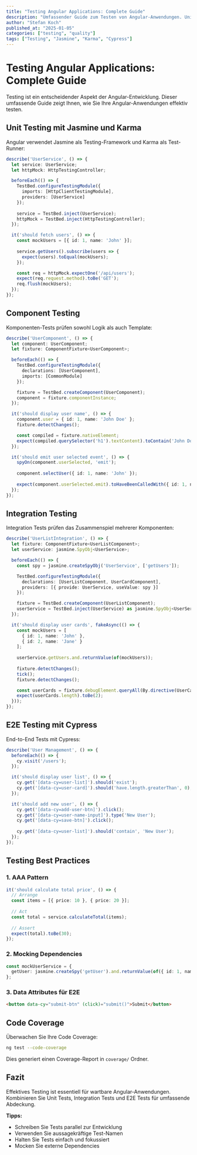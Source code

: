 ```yaml
---
title: "Testing Angular Applications: Complete Guide"
description: "Umfassender Guide zum Testen von Angular-Anwendungen. Unit Tests, Integration Tests und E2E Tests."
author: "Stefan Koch"
published_at: "2025-01-05"
categories: ["testing", "quality"]
tags: ["Testing", "Jasmine", "Karma", "Cypress"]
---
```


# Testing Angular Applications: Complete Guide

Testing ist ein entscheidender Aspekt der Angular-Entwicklung. Dieser umfassende Guide zeigt Ihnen, wie Sie Ihre Angular-Anwendungen effektiv testen.

## Unit Testing mit Jasmine und Karma

Angular verwendet Jasmine als Testing-Framework und Karma als Test-Runner:

```typescript
describe('UserService', () => {
  let service: UserService;
  let httpMock: HttpTestingController;

  beforeEach(() => {
    TestBed.configureTestingModule({
      imports: [HttpClientTestingModule],
      providers: [UserService]
    });
    
    service = TestBed.inject(UserService);
    httpMock = TestBed.inject(HttpTestingController);
  });

  it('should fetch users', () => {
    const mockUsers = [{ id: 1, name: 'John' }];
    
    service.getUsers().subscribe(users => {
      expect(users).toEqual(mockUsers);
    });

    const req = httpMock.expectOne('/api/users');
    expect(req.request.method).toBe('GET');
    req.flush(mockUsers);
  });
});
```

## Component Testing

Komponenten-Tests prüfen sowohl Logik als auch Template:

```typescript
describe('UserComponent', () => {
  let component: UserComponent;
  let fixture: ComponentFixture<UserComponent>;

  beforeEach(() => {
    TestBed.configureTestingModule({
      declarations: [UserComponent],
      imports: [CommonModule]
    });

    fixture = TestBed.createComponent(UserComponent);
    component = fixture.componentInstance;
  });

  it('should display user name', () => {
    component.user = { id: 1, name: 'John Doe' };
    fixture.detectChanges();

    const compiled = fixture.nativeElement;
    expect(compiled.querySelector('h1').textContent).toContain('John Doe');
  });

  it('should emit user selected event', () => {
    spyOn(component.userSelected, 'emit');
    
    component.selectUser({ id: 1, name: 'John' });
    
    expect(component.userSelected.emit).toHaveBeenCalledWith({ id: 1, name: 'John' });
  });
});
```

## Integration Testing

Integration Tests prüfen das Zusammenspiel mehrerer Komponenten:

```typescript
describe('UserListIntegration', () => {
  let fixture: ComponentFixture<UserListComponent>;
  let userService: jasmine.SpyObj<UserService>;

  beforeEach(() => {
    const spy = jasmine.createSpyObj('UserService', ['getUsers']);

    TestBed.configureTestingModule({
      declarations: [UserListComponent, UserCardComponent],
      providers: [{ provide: UserService, useValue: spy }]
    });

    fixture = TestBed.createComponent(UserListComponent);
    userService = TestBed.inject(UserService) as jasmine.SpyObj<UserService>;
  });

  it('should display user cards', fakeAsync(() => {
    const mockUsers = [
      { id: 1, name: 'John' },
      { id: 2, name: 'Jane' }
    ];
    
    userService.getUsers.and.returnValue(of(mockUsers));
    
    fixture.detectChanges();
    tick();
    fixture.detectChanges();

    const userCards = fixture.debugElement.queryAll(By.directive(UserCardComponent));
    expect(userCards.length).toBe(2);
  }));
});
```

## E2E Testing mit Cypress

End-to-End Tests mit Cypress:

```javascript
describe('User Management', () => {
  beforeEach(() => {
    cy.visit('/users');
  });

  it('should display user list', () => {
    cy.get('[data-cy=user-list]').should('exist');
    cy.get('[data-cy=user-card]').should('have.length.greaterThan', 0);
  });

  it('should add new user', () => {
    cy.get('[data-cy=add-user-btn]').click();
    cy.get('[data-cy=user-name-input]').type('New User');
    cy.get('[data-cy=save-btn]').click();
    
    cy.get('[data-cy=user-list]').should('contain', 'New User');
  });
});
```

## Testing Best Practices

### 1. AAA Pattern
```typescript
it('should calculate total price', () => {
  // Arrange
  const items = [{ price: 10 }, { price: 20 }];
  
  // Act
  const total = service.calculateTotal(items);
  
  // Assert
  expect(total).toBe(30);
});
```

### 2. Mocking Dependencies
```typescript
const mockUserService = {
  getUser: jasmine.createSpy('getUser').and.returnValue(of({ id: 1, name: 'Test' }))
};
```

### 3. Data Attributes für E2E
```html
<button data-cy="submit-btn" (click)="submit()">Submit</button>
```

## Code Coverage

Überwachen Sie Ihre Code Coverage:

```bash
ng test --code-coverage
```

Dies generiert einen Coverage-Report in `coverage/` Ordner.

## Fazit

Effektives Testing ist essentiell für wartbare Angular-Anwendungen. Kombinieren Sie Unit Tests, Integration Tests und E2E Tests für umfassende Abdeckung.

**Tipps:**
- Schreiben Sie Tests parallel zur Entwicklung
- Verwenden Sie aussagekräftige Test-Namen
- Halten Sie Tests einfach und fokussiert
- Mocken Sie externe Dependencies 